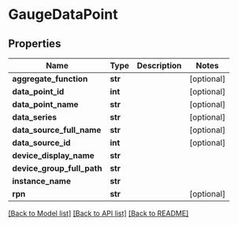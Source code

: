 # GaugeDataPoint

## Properties
Name | Type | Description | Notes
------------ | ------------- | ------------- | -------------
**aggregate_function** | **str** |  | [optional] 
**data_point_id** | **int** |  | [optional] 
**data_point_name** | **str** |  | [optional] 
**data_series** | **str** |  | [optional] 
**data_source_full_name** | **str** |  | [optional] 
**data_source_id** | **int** |  | [optional] 
**device_display_name** | **str** |  | 
**device_group_full_path** | **str** |  | 
**instance_name** | **str** |  | 
**rpn** | **str** |  | [optional] 

[[Back to Model list]](../README.md#documentation-for-models) [[Back to API list]](../README.md#documentation-for-api-endpoints) [[Back to README]](../README.md)


